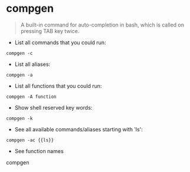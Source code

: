 # compgen

> A built-in command for auto-completion in bash, which is called on pressing TAB key twice.

- List all commands that you could run:

`compgen -c`

- List all aliases:

`compgen -a`

- List all functions that you could run:

`compgen -A function`

- Show shell reserved key words:

`compgen -k`

- See all available commands/aliases starting with 'ls':

`compgen -ac {{ls}}`
- See function names

compgen


